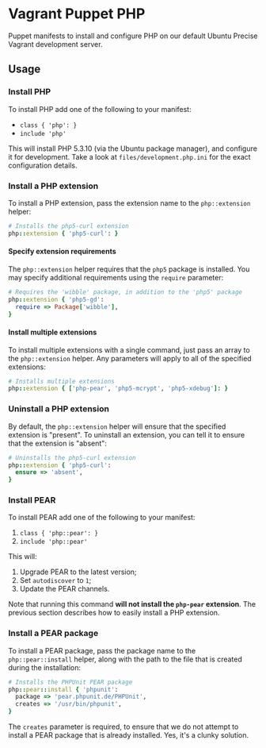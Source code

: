 # Vagrant Puppet PHP
Puppet manifests to install and configure PHP on our default Ubuntu Precise Vagrant development server.

## Usage
### Install PHP
To install PHP add one of the following to your manifest:

- `class { 'php': }`
- `include 'php'`

This will install PHP 5.3.10 (via the Ubuntu package manager), and configure it for development. Take a look at `files/development.php.ini` for the exact configuration details.

### Install a PHP extension
To install a PHP extension, pass the extension name to the `php::extension` helper:

~~~~~ruby
# Installs the php5-curl extension
php::extension { 'php5-curl': }
~~~~~

#### Specify extension requirements
The `php::extension` helper requires that the `php5` package is installed. You may specify additional requirements using the `require` parameter:

~~~~~ruby
# Requires the 'wibble' package, in addition to the 'php5' package
php::extension { 'php5-gd':
  require => Package['wibble'],
}
~~~~~

#### Install multiple extensions
To install multiple extensions with a single command, just pass an array to the `php::extension` helper. Any parameters will apply to all of the specified extensions:

~~~~~ruby
# Installs multiple extensions
php::extension { ['php-pear', 'php5-mcrypt', 'php5-xdebug']: }
~~~~~

### Uninstall a PHP extension
By default, the `php::extension` helper will ensure that the specified extension is "present". To uninstall an extension, you can tell it to ensure that the extension is "absent":

~~~~~ruby
# Uninstalls the php5-curl extension
php::extension { 'php5-curl':
  ensure => 'absent',
}
~~~~~

### Install PEAR
To install PEAR add one of the following to your manifest:

1. `class { 'php::pear': }`
2. `include 'php::pear'`

This will:

1. Upgrade PEAR to the latest version;
2. Set `autodiscover` to `1`;
3. Update the PEAR channels.

Note that running this command **will not install the `php-pear` extension**. The previous section describes how to easily install a PHP extension.

### Install a PEAR package
To install a PEAR package, pass the package name to the `php::pear::install` helper, along with the path to the file that is created during the installation:

~~~~~ruby
# Installs the PHPUnit PEAR package
php::pear::install { 'phpunit':
  package => 'pear.phpunit.de/PHPUnit',
  creates => '/usr/bin/phpunit',
}
~~~~~

The `creates` parameter is required, to ensure that we do not attempt to install a PEAR package that is already installed. Yes, it's a clunky solution.
